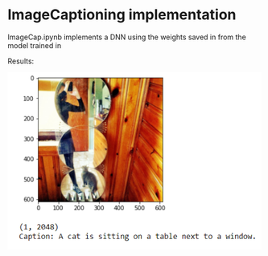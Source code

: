 # ImageCaptioning implementation 

ImageCap.ipynb implements a DNN using the weights saved in from the model trained in 


Results:

![Output](https://github.com/VineetTambe/MachineLearning/blob/master/Image%20Captioning/output.PNG)
